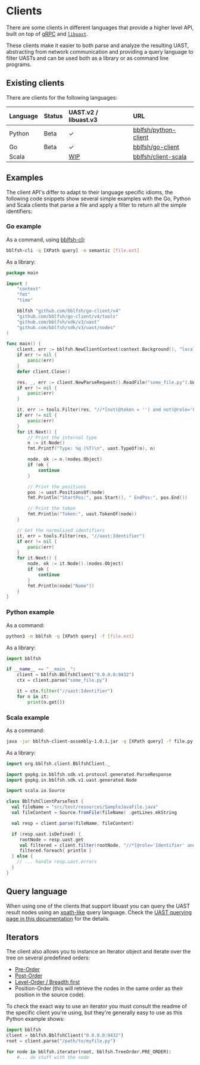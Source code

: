# Clients

There are some clients in different languages that provide a higher level API, built on top of [gRPC](https://grpc.io) and [`libuast`](https://github.com/bblfsh/libuast).

These clients make it easier to both parse and analyze the resulting UAST, abstracting from network communication and providing a query language to filter UASTs and can be used both as a library or as command line programs.

## Existing clients

There are clients for the following languages:

| Language | Status | UAST.v2 / libuast.v3 | URL |
| :--- | :--- | :--- | :--- |
| Python |  Beta | ✓ | [bblfsh/python-client](https://github.com/bblfsh/python-client) |
| Go | Beta | ✓ | [bblfsh/go-client](https://github.com/bblfsh/go-client) |
| Scala |  | [WIP](https://github.com/bblfsh/scala-client/issues/83)  | [bblfsh/client-scala](https://github.com/bblfsh/scala-client) |

## Examples

The client API's differ to adapt to their language specific idioms, the following code snippets show several simple examples with the Go, Python and Scala clients that parse a file and apply a filter to return all the simple identifiers:

### Go example

As a command, using [bblfsh-cli](https://github.com/bblfsh/go-client#cli):

```bash
bblfsh-cli -q [XPath query] -m semantic [file.ext]
```

As a library:

```go
package main

import (
	"context"
	"fmt"
	"time"

	bblfsh "github.com/bblfsh/go-client/v4"
	"github.com/bblfsh/go-client/v4/tools"
	"github.com/bblfsh/sdk/v3/uast"
	"github.com/bblfsh/sdk/v3/uast/nodes"
)

func main() {
	client, err := bblfsh.NewClientContext(context.Background(), "localhost:9432")
	if err != nil {
		panic(err)
	}
    defer client.Close()

	res, _, err := client.NewParseRequest().ReadFile("some_file.py").UAST()
	if err != nil {
		panic(err)
	}

	it, err := tools.Filter(res, "//*[not(@token = '') and not(@role='Qualified')]")
	if err != nil {
		panic(err)
	}
	for it.Next() {
		// Print the internal type
		n := it.Node()
		fmt.Printf("Type: %q (%T)\n", uast.TypeOf(n), n)

		node, ok := n.(nodes.Object)
		if !ok {
			continue
		}

		// Print the positions
		pos := uast.PositionsOf(node)
		fmt.Println("StartPos:", pos.Start(), " EndPos:", pos.End())

		// Print the token
		fmt.Println("Token:", uast.TokenOf(node))
	}

	// Get the normalized identifiers
	it, err = tools.Filter(res, "//uast:Identifier")
	if err != nil {
		panic(err)
	}
	for it.Next() {
		node, ok := it.Node().(nodes.Object)
		if !ok {
			continue
		}
		fmt.Println(node["Name"])
	}
}
```

### Python example

As a command:

```bash
python3 -m bblfsh -q [XPath query] -f [file.ext]
```

As a library:

```python
import bblfsh

if __name__ == "__main__":
    client = bblfsh.BblfshClient("0.0.0.0:9432")
    ctx = client.parse("some_file.py")

    it = ctx.filter("//uast:Identifier")
    for n in it:
        print(n.get())
```

### Scala example

As a command:

```bash
java -jar bblfsh-client-assembly-1.0.1.jar -q [XPath query] -f file.py
```

As a library:

```scala
import org.bblfsh.client.BblfshClient._

import gopkg.in.bblfsh.sdk.v1.protocol.generated.ParseResponse
import gopkg.in.bblfsh.sdk.v1.uast.generated.Node

import scala.io.Source

class BblfshClientParseTest {
  val fileName = "src/test/resources/SampleJavaFile.java"
  val fileContent = Source.fromFile(fileName) .getLines.mkString

  val resp = client.parse(fileName, fileContent)

  if (resp.uast.isDefined) {
     rootNode = resp.uast.get
     val filtered = client.filter(rootNode, "//*[@role='Identifier' and not(@role='Qualified')]")
     filtered.foreach{ println }
  } else {
    // ... handle resp.uast.errors
  }
}
```

## Query language

When using one of the clients that support libuast you can query the UAST result nodes using an [xpath-like](https://www.w3.org/TR/xpath/) query language. Check the [UAST querying page in this documentation](uast-querying.md) for the details.

## Iterators

The client also allows you to instance an Iterator object and iterate over the tree on several predefined orders:

* [Pre-Order](https://en.wikipedia.org/wiki/Tree_traversal#Pre-order)
* [Post-Order](https://en.wikipedia.org/wiki/Tree_traversal#Post-order)
* [Level-Order / Breadth first](https://en.wikipedia.org/wiki/Tree_traversal#Breadth-first_search)
* Position-Order \(this will retrieve the nodes in the same order as their position in the source code\).

To check the exact way to use an iterator you must consult the readme of the specific client you're using, but they're generally easy to use as this Python example shows:

```python
import bblfsh
client = bblfsh.BblfshClient("0.0.0.0:9432")
root = client.parse("/path/to/myfile.py")

for node in bblfsh.iterator(root, bblfsh.TreeOrder.PRE_ORDER):
    #... do stuff with the node
```

